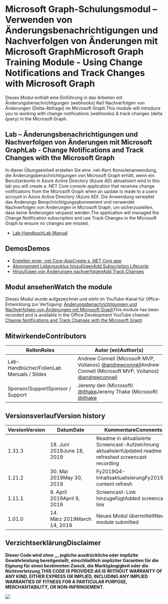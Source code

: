 # <a name="microsoft-graph-training-module---using-change-notifications-and-track-changes-with-microsoft-graph"></a><span data-ttu-id="22fae-101">Microsoft Graph-Schulungsmodul – Verwenden von Änderungsbenachrichtigungen und Nachverfolgen von Änderungen mit Microsoft Graph</span><span class="sxs-lookup"><span data-stu-id="22fae-101">Microsoft Graph Training Module - Using Change Notifications and Track Changes with Microsoft Graph</span></span>

<span data-ttu-id="22fae-102">Dieses Modul enthält eine Einführung in das Arbeiten mit Änderungsbenachrichtigungen (webhooks) #a0 Nachverfolgen von Änderungen (Delta-Abfrage) im Microsoft Graph.</span><span class="sxs-lookup"><span data-stu-id="22fae-102">This module will introduce you to working with change notifications (webhooks) & track changes (delta query) in the Microsoft Graph.</span></span>

## <a name="lab---change-notifications-and-track-changes-with-the-microsoft-graph"></a><span data-ttu-id="22fae-103">Lab – Änderungsbenachrichtigungen und Nachverfolgen von Änderungen mit Microsoft Graph</span><span class="sxs-lookup"><span data-stu-id="22fae-103">Lab - Change Notifications and Track Changes with the Microsoft Graph</span></span>

<span data-ttu-id="22fae-104">In dieser Übungseinheit erstellen Sie eine .net-Kern Konsolenanwendung, die Änderungsbenachrichtigungen von Microsoft Graph erhält, wenn ein Benutzerkonto in Azure Active Directory (Azure AD) aktualisiert wird.</span><span class="sxs-lookup"><span data-stu-id="22fae-104">In this lab you will create a .NET Core console application that receives change notifications from the Microsoft Graph when an update is made to a users account in Azure Active Directory (Azure AD).</span></span> <span data-ttu-id="22fae-105">Die Anwendung verwaltet das Änderungs Benachrichtigungsabonnement und verwendet Nachverfolgen von Änderungen in Microsoft Graph, um sicherzustellen, dass keine Änderungen verpasst werden.</span><span class="sxs-lookup"><span data-stu-id="22fae-105">The application will managed the Change Notification subscription and use Track Changes in the Microsoft Graph to ensure no changes are missed.</span></span>

- [<span data-ttu-id="22fae-106">Lab-Handbuch</span><span class="sxs-lookup"><span data-stu-id="22fae-106">Lab Manual</span></span>](./Lab.md)

## <a name="demos"></a><span data-ttu-id="22fae-107">Demos</span><span class="sxs-lookup"><span data-stu-id="22fae-107">Demos</span></span>

- [<span data-ttu-id="22fae-108">Erstellen einer .net Core-App</span><span class="sxs-lookup"><span data-stu-id="22fae-108">Create a .NET Core app</span></span>](./demos/01-create-application)
- [<span data-ttu-id="22fae-109">Abonnement Lebenszyklus hinzufügen</span><span class="sxs-lookup"><span data-stu-id="22fae-109">Add Subscription Lifecycle</span></span>](./demos/02-subscription-management)
- [<span data-ttu-id="22fae-110">Hinzufügen von Änderungen nachverfolgen</span><span class="sxs-lookup"><span data-stu-id="22fae-110">Add Track Changes</span></span>](./demos/03-track-changes)

## <a name="watch-the-module"></a><span data-ttu-id="22fae-111">Modul ansehen</span><span class="sxs-lookup"><span data-stu-id="22fae-111">Watch the module</span></span>

<span data-ttu-id="22fae-112">Dieses Modul wurde aufgezeichnet und steht im YouTube-Kanal für Office-Entwicklung zur Verfügung: [Änderungsbenachrichtigungen und Nachverfolgen von Änderungen mit Microsoft Graph](https://youtu.be/fThiCZmIcMQ)</span><span class="sxs-lookup"><span data-stu-id="22fae-112">This module has been recorded and is available in the Office Development YouTube channel: [Change Notifications and Track Changes with the Microsoft Graph](https://youtu.be/fThiCZmIcMQ)</span></span>

## <a name="contributors"></a><span data-ttu-id="22fae-113">Mitwirkende</span><span class="sxs-lookup"><span data-stu-id="22fae-113">Contributors</span></span>

|        <span data-ttu-id="22fae-114">Rollen</span><span class="sxs-lookup"><span data-stu-id="22fae-114">Roles</span></span>         |                                       <span data-ttu-id="22fae-115">Autor (en)</span><span class="sxs-lookup"><span data-stu-id="22fae-115">Author(s)</span></span>                                       |
| -------------------- | ------------------------------------------------------------------------------------- |
| <span data-ttu-id="22fae-116">Lab-Handbücher/Folien</span><span class="sxs-lookup"><span data-stu-id="22fae-116">Lab Manuals / Slides</span></span> | <span data-ttu-id="22fae-117">Andrew Connell (Microsoft MVP, Voitanos) [@andrewconnell](//github.com/andrewconnell)</span><span class="sxs-lookup"><span data-stu-id="22fae-117">Andrew Connell (Microsoft MVP, Voitanos) [@andrewconnell](//github.com/andrewconnell)</span></span> |
| <span data-ttu-id="22fae-118">Sponsor/Support</span><span class="sxs-lookup"><span data-stu-id="22fae-118">Sponsor / Support</span></span>    | <span data-ttu-id="22fae-119">Jeremy den (Microsoft) [@jthake](//github.com/jthake)</span><span class="sxs-lookup"><span data-stu-id="22fae-119">Jeremy Thake (Microsoft) [@jthake](//github.com/jthake)</span></span>                               |

## <a name="version-history"></a><span data-ttu-id="22fae-120">Versionsverlauf</span><span class="sxs-lookup"><span data-stu-id="22fae-120">Version history</span></span>

| <span data-ttu-id="22fae-121">Version</span><span class="sxs-lookup"><span data-stu-id="22fae-121">Version</span></span> |      <span data-ttu-id="22fae-122">Datum</span><span class="sxs-lookup"><span data-stu-id="22fae-122">Date</span></span>      |                     <span data-ttu-id="22fae-123">Kommentare</span><span class="sxs-lookup"><span data-stu-id="22fae-123">Comments</span></span>                     |
| ------- | -------------- | ------------------------------------------------ |
| <span data-ttu-id="22fae-124">1.3</span><span class="sxs-lookup"><span data-stu-id="22fae-124">1.3</span></span>     | <span data-ttu-id="22fae-125">18. Juni 2019</span><span class="sxs-lookup"><span data-stu-id="22fae-125">June 18, 2019</span></span>  | <span data-ttu-id="22fae-126">Readme in aktualisierte Screencast-Aufzeichnung aktualisiert</span><span class="sxs-lookup"><span data-stu-id="22fae-126">Updated readme to refreshed screencast recording</span></span> |
| <span data-ttu-id="22fae-127">1.2</span><span class="sxs-lookup"><span data-stu-id="22fae-127">1.2</span></span>     | <span data-ttu-id="22fae-128">30. Mai 2019</span><span class="sxs-lookup"><span data-stu-id="22fae-128">May 30, 2019</span></span>   | <span data-ttu-id="22fae-129">Fy2019Q4-Inhaltsaktualisierung</span><span class="sxs-lookup"><span data-stu-id="22fae-129">Fy2019Q4 content refresh</span></span>                         |
| <span data-ttu-id="22fae-130">1.1</span><span class="sxs-lookup"><span data-stu-id="22fae-130">1.1</span></span>     | <span data-ttu-id="22fae-131">9. April 2019</span><span class="sxs-lookup"><span data-stu-id="22fae-131">April 9, 2019</span></span>  | <span data-ttu-id="22fae-132">Screencast-Link hinzugefügt</span><span class="sxs-lookup"><span data-stu-id="22fae-132">Added screencast link</span></span>                            |
| <span data-ttu-id="22fae-133">1.0</span><span class="sxs-lookup"><span data-stu-id="22fae-133">1.0</span></span>     | <span data-ttu-id="22fae-134">14. März 2019</span><span class="sxs-lookup"><span data-stu-id="22fae-134">March 14, 2019</span></span> | <span data-ttu-id="22fae-135">Neues Modul übermittelt</span><span class="sxs-lookup"><span data-stu-id="22fae-135">New module submitted</span></span>                             |

## <a name="disclaimer"></a><span data-ttu-id="22fae-136">Verzichtserklärung</span><span class="sxs-lookup"><span data-stu-id="22fae-136">Disclaimer</span></span>

<span data-ttu-id="22fae-137">**Dieser Code wird ohne __ jegliche ausdrückliche oder implizite Gewährleistung bereitgestellt, einschließlich impliziter Garantien für die Eignung für einen bestimmten Zweck, die Marktgängigkeit oder die Nichtverletzung.**</span><span class="sxs-lookup"><span data-stu-id="22fae-137">**THIS CODE IS PROVIDED _AS IS_ WITHOUT WARRANTY OF ANY KIND, EITHER EXPRESS OR IMPLIED, INCLUDING ANY IMPLIED WARRANTIES OF FITNESS FOR A PARTICULAR PURPOSE, MERCHANTABILITY, OR NON-INFRINGEMENT.**</span></span>

<img src="https://telemetry.sharepointpnp.com/msgraph-training-changenotifications" />
